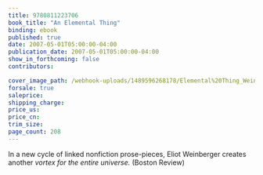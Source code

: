 ```yaml
---
title: 9780811223706
book_title: "An Elemental Thing"
binding: ebook
published: true
date: 2007-05-01T05:00:00-04:00
publication_date: 2007-05-01T05:00:00-04:00
show_in_forthcoming: false
contributors:

cover_image_path: /webhook-uploads/1489596268178/Elemental%20Thing_Weinberger.jpg
forsale: true
saleprice:
shipping_charge:
price_us:
price_cn:
trim_size:
page_count: 208
---
```

In a new cycle of linked nonfiction prose-pieces, Eliot Weinberger creates another _vortex for the entire universe._ (Boston Review)

